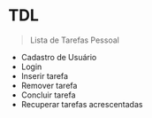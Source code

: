 # TDL

> Lista de Tarefas Pessoal

- Cadastro de Usuário
- Login
- Inserir tarefa
- Remover tarefa
- Concluir tarefa
- Recuperar tarefas acrescentadas
